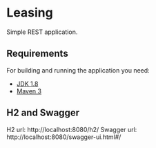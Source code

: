 # Leasing

Simple REST application.

## Requirements

For building and running the application you need:

- [JDK 1.8](http://www.oracle.com/technetwork/java/javase/downloads/jdk8-downloads-2133151.html)
- [Maven 3](https://maven.apache.org)

## H2 and Swagger

H2 url: http://localhost:8080/h2/
Swagger url: http://localhost:8080/swagger-ui.html#/
